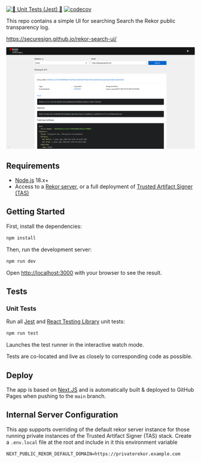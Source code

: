 [![🧪 Unit Tests (Jest) 🧪](https://github.com/securesign/rekor-search-ui/actions/workflows/unit-tests.yaml/badge.svg)](https://github.com/securesign/rekor-search-ui/actions/workflows/unit-tests.yaml)
[![codecov](https://codecov.io/gh/securesign/rekor-search-ui/graph/badge.svg?token=1QS2BK1PQL)](https://codecov.io/gh/securesign/rekor-search-ui)

This repo contains a simple UI for searching Search the Rekor public transparency log.

https://securesign.github.io/rekor-search-ui/

![Rekor UI Screenshot](assets/screenshot.png)

## Requirements

- [Node.js](https://nodejs.org/en) 18.x+
- Access to a [Rekor server](https://github.com/securesign/rekor), or a full deployment of [Trusted Artifact Signer (TAS)](https://access.redhat.com/documentation/en-us/red_hat_trusted_artifact_signer/2024-q1/html/deployment_guide/verify_the_trusted_artifact_signer_installation)

## Getting Started

First, install the dependencies:

```bash
npm install
```

Then, run the development server:

```bash
npm run dev
```

Open [http://localhost:3000](http://localhost:3000) with your browser to see the result.

## Tests

### Unit Tests

Run all [Jest](https://jestjs.io/) and [React Testing Library](https://testing-library.com/docs/react-testing-library/intro) unit tests:

```bash
npm run test
```

Launches the test runner in the interactive watch mode.

Tests are co-located and live as closely to corresponding code as possible.

## Deploy

The app is based on [Next.JS](https://nextjs.org/) and is automatically built & deployed to GitHub Pages when pushing to the `main` branch.

## Internal Server Configuration

This app supports overriding of the default rekor server instance for those running private instances of the Trusted Artifact Signer (TAS) stack.
Create a `.env.local` file at the root and include in it this environment variable

```properties
NEXT_PUBLIC_REKOR_DEFAULT_DOMAIN=https://privaterekor.example.com
```
